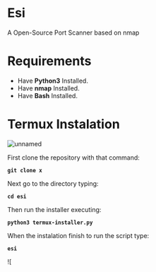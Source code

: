 # Esi
A Open-Source Port Scanner based on nmap

# Requirements
* Have **Python3** Installed.
* Have **nmap** Installed.
* Have **Bash** Installed.


# Termux Instalation
![unnamed](https://user-images.githubusercontent.com/87572313/128748552-c29eec03-1f68-45f6-aaf5-937fb666db73.png)

 First clone the repository with that command: 
 
**` git clone x `**

Next go to the directory typing: 

**` cd esi `**

Then run the installer executing:

**` python3 termux-installer.py `**

When the instalation finish to run the script type:

**` esi `**

![
